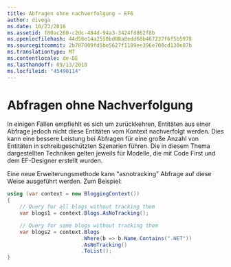 ```yaml
---
title: Abfragen ohne nachverfolgung – EF6
author: divega
ms.date: 10/23/2016
ms.assetid: f80ac260-c2dc-484d-94a3-3424fd862f8b
ms.openlocfilehash: 44d58e14a2550bd08a8edd68b467237f6f5b5978
ms.sourcegitcommit: 2b787009fd5be5627f1189ee396e708cd130e07b
ms.translationtype: MT
ms.contentlocale: de-DE
ms.lasthandoff: 09/13/2018
ms.locfileid: "45490114"
---
```

# <a name="no-tracking-queries"></a>Abfragen ohne Nachverfolgung
In einigen Fällen empfiehlt es sich um zurückkehren, Entitäten aus einer Abfrage jedoch nicht diese Entitäten vom Kontext nachverfolgt werden. Dies kann eine bessere Leistung bei Abfragen für eine große Anzahl von Entitäten in schreibgeschützten Szenarien führen. Die in diesem Thema dargestellten Techniken gelten jeweils für Modelle, die mit Code First und dem EF-Designer erstellt wurden.  

Eine neue Erweiterungsmethode kann "asnotracking" Abfrage auf diese Weise ausgeführt werden. Zum Beispiel:  

``` csharp
using (var context = new BloggingContext())
{
    // Query for all blogs without tracking them
    var blogs1 = context.Blogs.AsNoTracking();

    // Query for some blogs without tracking them
    var blogs2 = context.Blogs
                        .Where(b => b.Name.Contains(".NET"))
                        .AsNoTracking()
                        .ToList();
}
```  
